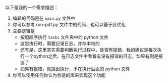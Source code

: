 以下是我的一个需求描述：

1. 编辑的代码是在 `main.py` 文件中
2. 你可以参考 run-pdf.py 文件中的代码，也可以基于此优化
3. 主要逻辑是
   - 按照顺序执行 `tasks` 文件夹中的 python 文件
   - 这里执行时，需要记录日志，并存本地的
   - 还有是，这里其实需要判断执行过程中，是否有报错，我的建议是每次执行一个python之后，在日志文件中看看有没有报错的日志，如果有则是报错了
   - 如果有报错，就跳出执行，不在执行后面的 python 文件
4. 你可以使用任何你认为合适的库来实现这个功能